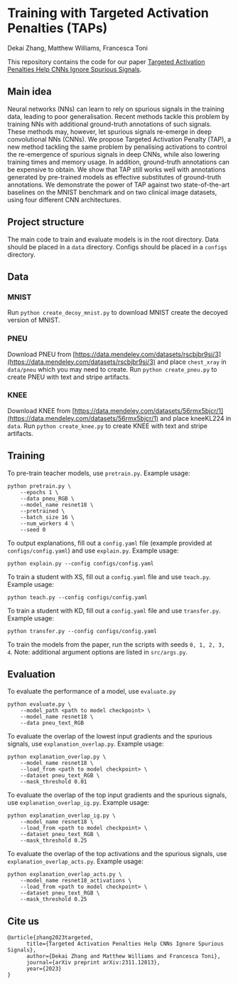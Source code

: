 # Training with Targeted Activation Penalties (TAPs)
Dekai Zhang, Matthew Williams, Francesca Toni

This repository contains the code for our paper [Targeted Activation Penalties Help CNNs Ignore Spurious Signals](https://arxiv.org/abs/2311.12813). 

## Main idea

Neural networks (NNs) can learn to rely on spurious signals in the training data, leading to poor generalisation. Recent methods tackle this problem by training NNs with additional ground-truth annotations of such signals. These methods may, however, let spurious signals re-emerge in deep convolutional NNs (CNNs). We propose Targeted Activation Penalty (TAP), a new method tackling the same problem by penalising activations to control the re-emergence of spurious signals in deep CNNs, while also lowering training times and memory usage. In addition, ground-truth annotations can be expensive to obtain. We show that TAP still works well with annotations generated by pre-trained models as effective substitutes of ground-truth annotations. We demonstrate the power of TAP against two state-of-the-art baselines on the MNIST benchmark and on two clinical image datasets, using four different CNN architectures. 

## Project structure

The main code to train and evaluate models is in the root directory.
Data should be placed in a `data` directory.
Configs should be placed in a `configs` directory.

## Data

### MNIST

Run `python create_decoy_mnist.py` to download MNIST create the decoyed version of MNIST.

### PNEU

Download PNEU from [https://data.mendeley.com/datasets/rscbjbr9sj/3](https://data.mendeley.com/datasets/rscbjbr9sj/3) and place `chest_xray` in `data/pneu` which you may need to create.
Run `python create_pneu.py` to create PNEU with text and stripe artifacts.

### KNEE

Download KNEE from [https://data.mendeley.com/datasets/56rmx5bjcr/1](https://data.mendeley.com/datasets/56rmx5bjcr/1) and place kneeKL224 in `data`.
Run `python create_knee.py` to create KNEE with text and stripe artifacts.

## Training

To pre-train teacher models, use `pretrain.py`. Example usage:
```
python pretrain.py \
    --epochs 1 \
    --data pneu_RGB \
    --model_name resnet18 \
    --pretrained \
    --batch_size 16 \
    --num_workers 4 \
    --seed 0
```

To output explanations, fill out a `config.yaml` file (example provided at `configs/config.yaml`) and use `explain.py`. Example usage:
```
python explain.py --config configs/config.yaml
```

To train a student with XS, fill out a `config.yaml` file and use `teach.py`. Example usage:

```
python teach.py --config configs/config.yaml
```

To train a student with KD, fill out a `config.yaml` file and use `transfer.py`. Example usage:

```
python transfer.py --config configs/config.yaml
```

To train the models from the paper, run the scripts with seeds `0, 1, 2, 3, 4`. 
Note: additional argument options are listed in `src/args.py`.

## Evaluation

To evaluate the performance of a model, use `evaluate.py`
```
python evaluate.py \
    --model_path <path to model checkpoint> \
    --model_name resnet18 \
    --data pneu_text_RGB
```

To evaluate the overlap of the lowest input gradients and the spurious signals, use `explanation_overlap.py`. Example usage:
```
python explanation_overlap.py \
    --model_name resnet18 \
    --load_from <path to model checkpoint> \
    --dataset pneu_text_RGB \
    --mask_threshold 0.01 
```

To evaluate the overlap of the top input gradients and the spurious signals, use `explanation_overlap_ig.py`. Example usage:
```
python explanation_overlap_ig.py \
    --model_name resnet18 \
    --load_from <path to model checkpoint> \
    --dataset pneu_text_RGB \
    --mask_threshold 0.25
```

To evaluate the overlap of the top activations and the spurious signals, use `explanation_overlap_acts.py`. Example usage:
```
python explanation_overlap_acts.py \
    --model_name resnet18_activations \
    --load_from <path to model checkpoint> \
    --dataset pneu_text_RGB \
    --mask_threshold 0.25
```

## Cite us

```
@article{zhang2023targeted,
      title={Targeted Activation Penalties Help CNNs Ignore Spurious Signals}, 
      author={Dekai Zhang and Matthew Williams and Francesca Toni},
      journal={arXiv preprint arXiv:2311.12813},
      year={2023}
}
```
